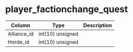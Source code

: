 # player_factionchange_quest

Column | Type | Description
--- | --- | ---
Alliance_id | int(10) unsigned | 
Horde_id | int(10) unsigned | 
